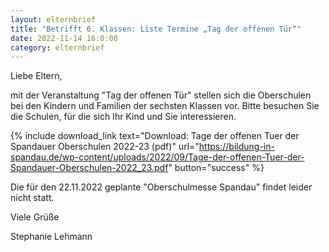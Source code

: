 ```yaml
---
layout: elternbrief
title: "Betrifft 6. Klassen: Liste Termine „Tag der offenen Tür“"
date: 2022-11-14 16:0:00
category: elternbrief
---
```


Liebe Eltern,

mit der Veranstaltung "Tag der offenen Tür" stellen sich die Oberschulen bei den Kindern und Familien der sechsten Klassen vor. Bitte besuchen Sie die Schulen, für die sich Ihr Kind und Sie interessieren.

{% include download_link text="Download: Tage der offenen Tuer der Spandauer Oberschulen 2022-23 (pdf)" url="https://bildung-in-spandau.de/wp-content/uploads/2022/09/Tage-der-offenen-Tuer-der-Spandauer-Oberschulen-2022_23.pdf" button="success" %}

Die für den 22.11.2022 geplante "Oberschulmesse Spandau" findet leider nicht statt.  

Viele Grüße

Stephanie Lehmann
